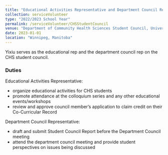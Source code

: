 ```yaml
---
title: "Educational Activities Representative and Department Council Representative"
collection: serviceVolunteer
type: "2022/2023 School Year"
permalink: /serviceVolunteer/CHSStudentCouncil
venue: "Department of Community Health Sciences Student Council, University of Manitoba"
date: 2023-01-01
location: "Winnipeg, Manitoba"
---
```


Yixiu serves as the educational rep and the department council rep on the CHS student council.

### Duties ###
Educational Activities Representative: 
* organize educational activities for CHS students 
* promote attendance at the colloquium series and any other educational events/workshops
* review and approve council member’s application to claim credit on their Co-Curricular Record

Department Council Representative: 
* draft and submit Student Council Report before the Department Council meeting
* attend the department council meeting and provide student perspectives on issues being discussed